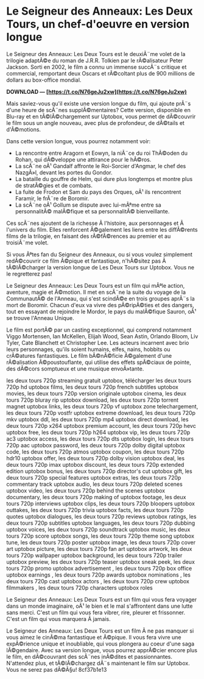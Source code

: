 
 
# Le Seigneur des Anneaux: Les Deux Tours, un chef-d'oeuvre en version longue
 
Le Seigneur des Anneaux: Les Deux Tours est le deuxiÃ¨me volet de la trilogie adaptÃ©e du roman de J.R.R. Tolkien par le rÃ©alisateur Peter Jackson. Sorti en 2002, le film a connu un immense succÃ¨s critique et commercial, remportant deux Oscars et rÃ©coltant plus de 900 millions de dollars au box-office mondial.
 
**DOWNLOAD — [https://t.co/N76geJu2xw](https://t.co/N76geJu2xw)**


 
Mais saviez-vous qu'il existe une version longue du film, qui ajoute prÃ¨s d'une heure de scÃ¨nes supplÃ©mentaires? Cette version, disponible en Blu-ray et en tÃ©lÃ©chargement sur Uptobox, vous permet de dÃ©couvrir le film sous un angle nouveau, avec plus de profondeur, de dÃ©tails et d'Ã©motions.
 
Dans cette version longue, vous pourrez notamment voir:
 
- La rencontre entre Aragorn et Eowyn, la niÃ¨ce du roi ThÃ©oden du Rohan, qui dÃ©veloppe une attirance pour le hÃ©ros.
- La scÃ¨ne oÃ¹ Gandalf affronte le Roi-Sorcier d'Angmar, le chef des NazgÃ»l, devant les portes du Gondor.
- La bataille du gouffre de Helm, qui dure plus longtemps et montre plus de stratÃ©gies et de combats.
- La fuite de Frodon et Sam du pays des Orques, oÃ¹ ils rencontrent Faramir, le frÃ¨re de Boromir.
- La scÃ¨ne oÃ¹ Gollum se dispute avec lui-mÃªme entre sa personnalitÃ© malÃ©fique et sa personnalitÃ© bienveillante.

Ces scÃ¨nes ajoutent de la richesse Ã  l'histoire, aux personnages et Ã  l'univers du film. Elles renforcent Ã©galement les liens entre les diffÃ©rents films de la trilogie, en faisant des rÃ©fÃ©rences au premier et au troisiÃ¨me volet.
 
Si vous Ãªtes fan du Seigneur des Anneaux, ou si vous voulez simplement redÃ©couvrir ce film Ã©pique et fantastique, n'hÃ©sitez pas Ã  tÃ©lÃ©charger la version longue de Les Deux Tours sur Uptobox. Vous ne le regretterez pas!
  
Le Seigneur des Anneaux: Les Deux Tours est un film qui mÃªle action, aventure, magie et Ã©motion. Il met en scÃ¨ne la suite du voyage de la CommunautÃ© de l'Anneau, qui s'est scindÃ©e en trois groupes aprÃ¨s la mort de Boromir. Chacun d'eux va vivre des pÃ©ripÃ©ties et des dangers, tout en essayant de rejoindre le Mordor, le pays du malÃ©fique Sauron, oÃ¹ se trouve l'Anneau Unique.
 
Le film est portÃ© par un casting exceptionnel, qui comprend notamment Viggo Mortensen, Ian McKellen, Elijah Wood, Sean Astin, Orlando Bloom, Liv Tyler, Cate Blanchett et Christopher Lee. Les acteurs incarnent avec brio leurs personnages, qu'ils soient humains, elfes, nains, hobbits ou crÃ©atures fantastiques. Le film bÃ©nÃ©ficie Ã©galement d'une rÃ©alisation Ã©poustouflante, qui utilise des effets spÃ©ciaux de pointe, des dÃ©cors somptueux et une musique envoÃ»tante.
 
les deux tours 720p streaming gratuit uptobox,  télécharger les deux tours 720p hd uptobox films,  les deux tours 720p french subtitles uptobox movies,  les deux tours 720p version originale uptobox cinema,  les deux tours 720p bluray rip uptobox download,  les deux tours 720p torrent magnet uptobox links,  les deux tours 720p vf uptobox zone telechargement,  les deux tours 720p vostfr uptobox extreme download,  les deux tours 720p mkv uptobox ddl,  les deux tours 720p mp4 uptobox direct download,  les deux tours 720p x264 uptobox premium account,  les deux tours 720p hevc uptobox free,  les deux tours 720p h264 uptobox vip,  les deux tours 720p ac3 uptobox access,  les deux tours 720p dts uptobox login,  les deux tours 720p aac uptobox password,  les deux tours 720p dolby digital uptobox code,  les deux tours 720p atmos uptobox coupon,  les deux tours 720p hdr10 uptobox offer,  les deux tours 720p dolby vision uptobox deal,  les deux tours 720p imax uptobox discount,  les deux tours 720p extended edition uptobox bonus,  les deux tours 720p director's cut uptobox gift,  les deux tours 720p special features uptobox extras,  les deux tours 720p commentary track uptobox audio,  les deux tours 720p deleted scenes uptobox video,  les deux tours 720p behind the scenes uptobox documentary,  les deux tours 720p making of uptobox footage,  les deux tours 720p interviews uptobox clips,  les deux tours 720p bloopers uptobox outtakes,  les deux tours 720p trivia uptobox facts,  les deux tours 720p quotes uptobox dialogues,  les deux tours 720p reviews uptobox ratings,  les deux tours 720p subtitles uptobox languages,  les deux tours 720p dubbing uptobox voices,  les deux tours 720p soundtrack uptobox music,  les deux tours 720p score uptobox songs,  les deux tours 720p theme song uptobox tune,  les deux tours 720p poster uptobox image,  les deux tours 720p cover art uptobox picture,  les deux tours 720p fan art uptobox artwork,  les deux tours 720p wallpaper uptobox background,  les deux tours 720p trailer uptobox preview,  les deux tours 720p teaser uptobox sneak peek,  les deux tours 720p promo uptobox advertisement ,  les deux tours 720p box office uptobox earnings ,  les deux tours 720p awards uptobox nominations ,  les deux tours 720p cast uptobox actors ,  les deux tours 720p crew uptobox filmmakers ,  les deux tours 720p characters uptobox roles
 
Le Seigneur des Anneaux: Les Deux Tours est un film qui vous fera voyager dans un monde imaginaire, oÃ¹ le bien et le mal s'affrontent dans une lutte sans merci. C'est un film qui vous fera vibrer, rire, pleurer et frissonner. C'est un film qui vous marquera Ã  jamais.
  
Le Seigneur des Anneaux: Les Deux Tours est un film Ã  ne pas manquer si vous aimez le cinÃ©ma fantastique et Ã©pique. Il vous fera vivre une expÃ©rience unique et inoubliable, qui vous plongera au coeur d'une saga lÃ©gendaire. Avec sa version longue, vous pourrez apprÃ©cier encore plus le film, en dÃ©couvrant des scÃ¨nes inÃ©dites et passionnantes. N'attendez plus, et tÃ©lÃ©chargez dÃ¨s maintenant le film sur Uptobox. Vous ne serez pas dÃ©Ã§u!
 8cf37b1e13
 
